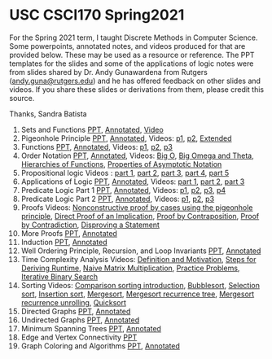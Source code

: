 # USC CSCI170 Spring2021

For the Spring 2021 term, I taught Discrete Methods in Computer Science. Some powerpoints, annotated notes, and videos produced for that are provided below. These may be used as a resource or reference. The PPT templates for the slides and some of the applications of logic notes were from slides shared by Dr. Andy Gunawardena from Rutgers (andy.guna@rutgers.edu) and he has offered feedback on other slides and videos. If you share these slides or derivations from them, please credit this source. 

Thanks, Sandra Batista

1. Sets and Functions [PPT](Slides/CSCI170_sp21_L2_Sets_functions.pptx), [Annotated](Annotated_slides/CSCI170_sp21_L2_Sets_functions_annotated.pdf), [Video](https://youtu.be/0edKTYqt0ck)
2. Pigeonhole Principle [PPT](Slides/PHP.pptx), [Annotated](Annotated_slides/PHP_video_annotated.pdf), Videos: [p1](https://youtu.be/qPAN-CDGM64), [p2](https://youtu.be/lRvYpKoeUvQ), [Extended](https://youtu.be/Mkp0d8Xve6k) 
3. Functions [PPT](Slides/functions.pptx), [Annotated](Annotated_slides/functions_video_annotated.pdf), Videos: [p1](https://youtu.be/KtZMVIlReC), [p2](https://youtu.be/JKslzT8KRGA), [p3](https://youtu.be/pllCIjewRko)
4. Order Notation [PPT](Slides/order_notation.pptx), [Annotated](Annotated_slides/order_notation_annotated.pdf), Videos: [Big O](https://youtu.be/ULZuyv_NO2g), [Big Omega and Theta](https://youtu.be/l-X2EMvTLDY), [Hierarchies of Functions](https://youtu.be/691PNdtZ-fE), [Properties of Asymptotic Notation](https://youtu.be/dk6MZ_wa_pY)
5. Propositional logic Videos : [part 1](https://www.dropbox.com/s/odxadq6u6tspeu8/Propositional_logic_1.MP4?dl=0), [part 2](https://www.dropbox.com/s/8wtktz7xtbafc6i/Propositional_logic_2.MP4?dl=0), [part 3](https://www.dropbox.com/s/24jnru1yq6dc6rb/Propositional_logic_3.mp4?dl=0), [part 4](https://www.dropbox.com/s/b5chwrbixz317pa/Propositional_logic_4.MP4?dl=0), [part 5](https://www.dropbox.com/s/szs12is3vgkrj0i/Propositional_logic_5.MP4?dl=0)
6. Applications of Logic [PPT](Slides/logic_applications.pptx), [Annotated](Annotated_slides/logic_applications_annotated.pdf),  Videos: [part 1](https://youtu.be/d4xi5ZPDmTc), [part 2](https://youtu.be/coBn48Jfrek), [part 3](https://youtu.be/NhqK23GvHvY) 
7. Predicate Logic Part 1 [PPT](https://github.com/sandra-teaching/USC_CSCI170_Spring2021/blob/main/Slides/CSCI170_predicate_logic_p1_sp21.pptx), [Annotated](https://github.com/sandra-teaching/USC_CSCI170_Spring2021/blob/main/Annotated_slides/CSCI170_predicate_logic_p1_sp21_annotated.pdf), Videos:  [p1](https://youtu.be/oIrzScPE_20), [p2](https://youtu.be/nHDrd-S4HU4), [p3](https://youtu.be/RxZl5Ve-6is), [p4](https://youtu.be/3KwEelaeHoo)
8. Predicate Logic Part 2 [PPT](https://github.com/sandra-teaching/USC_CSCI170_Spring2021/blob/main/Slides/CSCI170_predicate_logic_p2_sp21.pptx), [Annotated](https://github.com/sandra-teaching/USC_CSCI170_Spring2021/blob/main/Annotated_slides/CSCI170_predicate_logic_p2_sp21_annotated.pdf), Videos: [p1](https://youtu.be/6o19Oo9CX30), [p2](https://youtu.be/ou1Jj8t2R0Q), [p3](https://youtu.be/xWohjOGvrZw)
9. Proofs Videos: [Nonconstructive proof by cases using the pigeonhole principle](https://youtu.be/wPcnDPcI6kE), [Direct Proof of an Implication](https://youtu.be/AIz4I0jMhQA), [Proof by Contraposition](https://youtu.be/4Dxsyu0YaLs), [Proof by Contradiction](https://youtu.be/Qy08PAQvFn8), [Disproving a Statement](https://youtu.be/nfhEER17C1M)
10. More Proofs [PPT](https://github.com/sandra-teaching/USC_CSCI170_Spring2021/blob/main/Slides/More_proofs_sp21.pptx), [Annotated](https://github.com/sandra-teaching/USC_CSCI170_Spring2021/blob/main/Annotated_slides/More_proofs_sp21_annotated.pdf)
11. Induction [PPT](https://github.com/sandra-teaching/USC_CSCI170_Spring2021/blob/main/Slides/CSCI170_sp21_Induction.pptx), [Annotated](https://github.com/sandra-teaching/USC_CSCI170_Spring2021/blob/main/Annotated_slides/CSCI170_sp21_Induction_annotated.pdf)
12. Well Ordering Principle, Recursion, and Loop Invariants [PPT](https://github.com/sandra-teaching/USC_CSCI170_Spring2021/blob/main/Slides/CSCI170_sp21_recursion_wop.pptx),  [Annotated](https://github.com/sandra-teaching/USC_CSCI170_Spring2021/blob/main/Annotated_slides/CSCI170_sp21_recursion_wop_annotated.pdf)
13. Time Complexity Analysis Videos: [Definition and Motivation](https://youtu.be/GFA8SwOEKgk), [Steps for Deriving Runtime](https://youtu.be/HPQH7W6P3I8), [Naive Matrix Multiplication](https://youtu.be/bxaWAje_g74), [Practice Problems](https://youtu.be/933LdNF4SVk), [Iterative Binary Search](https://youtu.be/6Q4wDZ3kCOQ)
14. Sorting Videos: [Comparison sorting introduction](https://youtu.be/nPnWLFcEpgo), [Bubblesort](https://youtu.be/TTDehPcJoSg), [Selection sort](https://youtu.be/1UodhiYcTlU),  [Insertion sort](https://youtu.be/FTFK_dr90Vc), [Mergesort](https://youtu.be/i2jTYQsu6dY), [Mergesort recurrence tree](https://youtu.be/p7jPzAU1keE), [Mergesort recurrence unrolling](https://youtu.be/h-h7j_gMaFY), [Quicksort](https://youtu.be/4ax9O_oihpE)
15. Directed Graphs [PPT](https://github.com/sandra-teaching/USC_CSCI170_Spring2021/blob/main/Slides/CSCI170_sp21_Graph_Theory.pptx), [Annotated](https://github.com/sandra-teaching/USC_CSCI170_Spring2021/blob/main/Annotated_slides/CSCI170_sp21_Graph_Theory_annotated.pdf)
16. Undirected Graphs [PPT](https://github.com/sandra-teaching/USC_CSCI170_Spring2021/blob/main/Slides/CSCI170_sp21_Undirected_Graphs.pptx), [Annotated](https://github.com/sandra-teaching/USC_CSCI170_Spring2021/blob/main/Annotated_slides/CSCI170_sp21_Undirected_Graphs.pdf)
17. Minimum Spanning Trees [PPT](https://github.com/sandra-teaching/USC_CSCI170_Spring2021/blob/main/Slides/CSCI170_sp21_MSTs.pptx), [Annotated](https://github.com/sandra-teaching/USC_CSCI170_Spring2021/blob/main/Annotated_slides/CSCI170_sp21_MSTs_annotated.pdf)
18. Edge and Vertex Connectivity [PPT](https://github.com/sandra-teaching/USC_CSCI170_Spring2021/blob/main/Slides/CSCI170_sp21_connectivity.pptx)
19. Graph Coloring and Algorithms [PPT](https://github.com/sandra-teaching/USC_CSCI170_Spring2021/blob/main/Slides/CSCI170_sp21_coloring_algorithms.pptx), [Annotated](https://github.com/sandra-teaching/USC_CSCI170_Spring2021/blob/main/Annotated_slides/CSCI170_sp21_coloring_algorithms_annotated.pdf)
